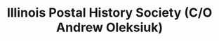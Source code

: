 ---
layout: repo
title: "Illinois Postal History Society (C/O Andrew Oleksiuk)"
id: 15755
permalink: repos/15755/
---